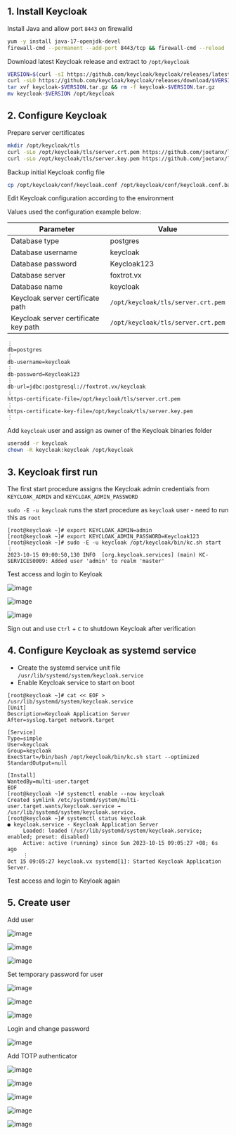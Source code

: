 ## 1. Install Keycloak

Install Java and allow port `8443` on firewalld

```sh
yum -y install java-17-openjdk-devel
firewall-cmd --permanent --add-port 8443/tcp && firewall-cmd --reload
```

Download latest Keycloak release and extract to `/opt/keycloak`

```sh
VERSION=$(curl -sI https://github.com/keycloak/keycloak/releases/latest | grep location: | cut -d / -f 8 | tr -d '\r' | tr -d 'v')
curl -sLO https://github.com/keycloak/keycloak/releases/download/$VERSION/keycloak-$VERSION.tar.gz
tar xvf keycloak-$VERSION.tar.gz && rm -f keycloak-$VERSION.tar.gz
mv keycloak-$VERSION /opt/keycloak
```

## 2. Configure Keycloak

Prepare server certificates

```sh
mkdir /opt/keycloak/tls
curl -sLo /opt/keycloak/tls/server.crt.pem https://github.com/joetanx/lab-certs/raw/main/keycloak/keycloak.vx.pem
curl -sLo /opt/keycloak/tls/server.key.pem https://github.com/joetanx/lab-certs/raw/main/keycloak/keycloak.vx.key
```

Backup initial Keycloak config file

```sh
cp /opt/keycloak/conf/keycloak.conf /opt/keycloak/conf/keycloak.conf.bak
```

Edit Keycloak configuration according to the environment

Values used the configuration example below:

|Parameter|Value|
|---|---|
|Database type|postgres|
|Database username|keycloak|
|Database password|Keycloak123|
|Database server|foxtrot.vx|
|Database name|keycloak|
|Keycloak server certificate path|`/opt/keycloak/tls/server.crt.pem`|
|Keycloak server certificate key path|`/opt/keycloak/tls/server.crt.pem`|

```
⋮
db=postgres
⋮
db-username=keycloak
⋮
db-password=Keycloak123
⋮
db-url=jdbc:postgresql://foxtrot.vx/keycloak
⋮
https-certificate-file=/opt/keycloak/tls/server.crt.pem
⋮
https-certificate-key-file=/opt/keycloak/tls/server.key.pem
⋮
```

Add `keycloak` user and assign as owner of the Keycloak binaries folder

```sh
useradd -r keycloak
chown -R keycloak:keycloak /opt/keycloak
```

## 3. Keycloak first run

The first start procedure assigns the Keycloak admin credentials from `KEYCLOAK_ADMIN` and `KEYCLOAK_ADMIN_PASSWORD`

`sudo -E -u keycloak` runs the start procedure as `keycloak` user - need to run this as `root`

```console
[root@keycloak ~]# export KEYCLOAK_ADMIN=admin
[root@keycloak ~]# export KEYCLOAK_ADMIN_PASSWORD=Keycloak123
[root@keycloak ~]# sudo -E -u keycloak /opt/keycloak/bin/kc.sh start
⋮
2023-10-15 09:00:50,130 INFO  [org.keycloak.services] (main) KC-SERVICES0009: Added user 'admin' to realm 'master'
```

Test access and login to Keyloak

![image](https://github.com/joetanx/setup/assets/90442032/54a647aa-7f12-4616-9900-472fdb229b76)

![image](https://github.com/joetanx/setup/assets/90442032/391b1c72-2a7b-4b9a-bc40-6ab977d0e872)

![image](https://github.com/joetanx/setup/assets/90442032/ec75ff64-940e-4b0f-89d1-a006aed2a3af)

Sign out and use `Ctrl` + `C` to shutdown Keycloak after verification

## 4. Configure Keycloak as systemd service

- Create the systemd service unit file `/usr/lib/systemd/system/keycloak.service`
- Enable Keycloak service to start on boot

```console
[root@keycloak ~]# cat << EOF > /usr/lib/systemd/system/keycloak.service
[Unit]
Description=Keycloak Application Server
After=syslog.target network.target

[Service]
Type=simple
User=keycloak
Group=keycloak
ExecStart=/bin/bash /opt/keycloak/bin/kc.sh start --optimized
StandardOutput=null

[Install]
WantedBy=multi-user.target
EOF
[root@keycloak ~]# systemctl enable --now keycloak
Created symlink /etc/systemd/system/multi-user.target.wants/keycloak.service → /usr/lib/systemd/system/keycloak.service.
[root@keycloak ~]# systemctl status keycloak
● keycloak.service - Keycloak Application Server
     Loaded: loaded (/usr/lib/systemd/system/keycloak.service; enabled; preset: disabled)
     Active: active (running) since Sun 2023-10-15 09:05:27 +08; 6s ago
     ⋮
Oct 15 09:05:27 keycloak.vx systemd[1]: Started Keycloak Application Server.
```

Test access and login to Keyloak again

## 5. Create user

Add user

![image](https://github.com/joetanx/setup/assets/90442032/af1a6073-5939-43b5-934b-2511ffa3ec36)

![image](https://github.com/joetanx/setup/assets/90442032/30ebdea3-f006-4be1-bc6d-2a1ab6a0fd09)

![image](https://github.com/joetanx/setup/assets/90442032/bf8ecf2e-4480-455c-8803-9ae0d2c22914)

Set temporary password for user

![image](https://github.com/joetanx/setup/assets/90442032/7b7c72d8-9f03-4c3a-9123-a918785e3be5)

![image](https://github.com/joetanx/setup/assets/90442032/f702c217-3759-45da-b721-d821edbe8250)

![image](https://github.com/joetanx/setup/assets/90442032/c0ffcdb8-6f31-4cd0-bf09-f83fa9427f27)

Login and change password

![image](https://github.com/joetanx/setup/assets/90442032/89e2c76e-54e3-4323-af03-0541c32e8fca)

Add TOTP authenticator

![image](https://github.com/joetanx/setup/assets/90442032/38615d3f-cc30-4602-aeaa-e2e2c1817a77)

![image](https://github.com/joetanx/setup/assets/90442032/8c861e1d-f20e-4428-8bc7-20bb5a99f84c)

![image](https://github.com/joetanx/setup/assets/90442032/f11adfab-6da2-4008-b23c-1cabbe49bfcc)

![image](https://github.com/joetanx/setup/assets/90442032/ab61ebd0-ad25-4a5a-a4c9-21398358e11d)

![image](https://github.com/joetanx/setup/assets/90442032/7ee67b10-9aea-4180-8942-6f5cce54a8a5)
